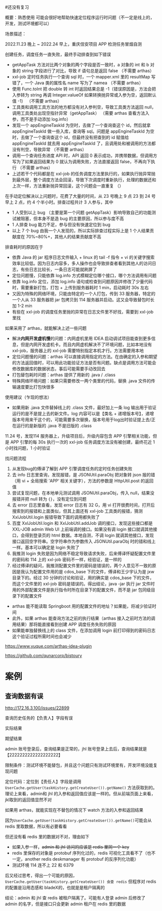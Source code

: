 #还没有复习 

概要：熟悉使用  可能会很好地帮助快速定位程序运行时问题（不一定是线上的，开发，测试环境都可以）

场景描述：

2022.11.23 晚上 ~ 2022.24 早上，重庆信安项目 APP 检测任务冒烟自测

创建任务，调度任务一直失败，最终手动排查到如下错误

- getAppTask 方法对比两个对象的两个字段是否一致时，a 对象的 int 和 b 对象的 string 字段进行了对比，导致 if 语句总是返回 false
（不需要 arthas）
- xxl-job 定时任务执行一个查询 sql 时，一个 mapper.xml 里的 resultMap 写错了，一个 Java 类的属性名 name 写为了 namea
（不需要 arthas）
- 使用 Func.toInt 把 double 转 int 时返回结果总是 -1（错误原因是，方法会把入参转为 string 再调 Integer.valueOf 如果转换抛异常或入参为空，返回默认值 -1）
（不需要 arthas）
- 工具类和调用工具方法的地方都没有对入参判空，导致工具类方法返回 null，调用工具类处出现空指针异常（getAppTask）
（需要 arthas 查看方法入参，而不是手动添加 log.info）
- 发现一个 appEngineTaskId 为空时，去做了一个查询查这个 id，然后就拿 appEngineTaskId 做一些入库，查询等 sql。问题是 appEngineTaskId 为空时，去做了一个查询查这个 id，但最终没有把查到的 id 赋值给 appEngineTaskId 就去用 appEngineTaskId 了，且调用处和被调用的方法都没有判空，导致异常
（不需要 arthas）
- 调用一个查询任务进度 API 时，API 返回 0 表示成功，并携带数据，但调用方写为了如果返回结果为 0 就认为调用失败，方法直接返回 false，不再向下执行
（不需要 arthas）
- 上述若干个代码都是在 xxl-job 的任务调度方法里执行的，如果执行抛异常抛到最外层，整个调度方法会回滚，导致下次调度时重新执行，处理的数据还和上次一样，方法重新抛异常回滚，这个问题会一直重复
（）

在手动定位解决以上问题时，花费了大量的时间，从 23 号晚上 9 点 23 到 24 号早上 2 点，约 4 个半小时。排查过程共计 3 人参与，其中

- 1 人受到以上 bug （主要是第一个问题 getAppTask）影响导致自己的功能测试被阻塞，但本身不是造 bug 的主要原因，所以参与度不高
- 1 人排查 bug 能力不足，参与但没有快速定位到 bug
- 以上 7 个 bug 由我一个人发现的，所以实际排查过程实际上是 1 个人结果贡献度在 70%~80%+，其他人的结果贡献度不高

排查耗时的原因在于

- 依靠 Java 的 jar 程序日志文件输入 + linux 的 tail -f 指令 + vi 的关键字搜索效率比较低。因为日志内容多，多人操作也会导致排查者看到其他人的访问日志，有些日志比较长，一条日志可能就刷屏了
- 定位问题慢，只能依靠 log.info 方式模糊定位哪个接口，哪个方法调用有问题
- 依靠 log.info 定位，添加 log.info 语句或检查到问题原因并修改了少量代码时，需要重新打包，打包 + 上传到服务器耗时 1 min，启动耗时 30s 左右
- 又因为特殊的网络环境，只能由特定的一个人打包，传到 33 服务器，特定的一个人从 33 服务器把 jar 包拷贝到 114 服务器并启动。这又会导致替包时长加 1-2 min
- 有些在 xxl-job 的调度任务里抛的异常在日志文件里不好找，需要到 xxl-job 里找

如果采用了 arthas，就能解决上述一些问题

- 解决**内网开发虚机慢**的问题：内网虚机里用 IDEA 启动调试项目能查到更多信息，但是内网开发虚机卡。而且内网虚机解决不了环境问题，比如本地没有 xxl-job，服务器上的 xxl-job 需要特别指定本机才行。方法需要用本地
- 定位问题慢的问题：arthas 可以直接调用指定的方法。在由确定的入参和期望的方法返回值时，可以用此功能验证方法是否有问题。缺点是调用方法可能会修改数据库的数据状态，事后可能需要手动改回去
- 打包替包耗时问题：arthas 提供了用新的 .java / .class 
- 特殊网络环境问题：如果只需要修改一两个类里的代码，替换 .java 文件的传输速度要比打包快很多


使用建议（乍现的想法）

- 如果用新  .java 文件替掉线上的 .class 文件，最好加上一条 log 输出用于验证运行的是不是提上去的新文件。log 内容可以是【类名 + 递增版本号】，递增版本号用来干这个的，可能需要多次替换，版本号用于log出时验证提上去/正在运行的是新版的 .java 不是旧版的 .class


11.24 号，发现114 服务器上，升级项目后，升级内容包含 APP 引擎相关功能，但是 APP 引擎的每 30s 执行一次的 xxl-job 任务调度方法没有被创建，最终花近 1 小时找问题，1 小时验证

找问题流程

1. 从发现bug的傅译了解到 APP 引擎调度任务的定时任务创建失败
2. 去 info 日志里查询，发现报错，是 JSONUtil.paraObj 把对象转 json 报的错（用 vi + 全局搜索 ’APP‘ 相关关键字），方法的参数是 HttpUtil.post 的返回值
3. 尝试复现问题，在本地单元测试调用 JSONUtil.paraObj，传入 null，结果没报错并把 null 转为 `{}`，没有定位到问题
4. 去 error 日志里查看，发现 error 日志有 32 G，用 vi 打开很费时间，打开后搜索到的报错和上面类似，但其上面还有 xxl-job 工具类的报错，猜测 XxlJobUtil.login 报错导致下面的调用都失败了
5. 百度 XxlJobUtil.login 和 XxlJobUtil.addJob 调的接口，发现这些接口都是 XXL-JOB admin Web UI 上前端调的接口。如果没有调 login 接口就调其他接口，会得到登录页的 html 数据。本地自测，不调 login 就调其他接口，发现接口返回空字符串。空字符串作为参数传入 JSONUtil.paraObj 时的错和线上一样。基本可以确定是 login 失败了
6. 我推测 login 失败是因为网络不稳定导致请求失败，后来傅译怀疑配置文件里的密码和 114 上的 xxl-job 密码不一样，经验证，是一样的
7. 经过傅译的疑问，我推测配置文件里的密码是错误的，两个人意见不一致的原因是我认为配置文件用的是 cdos_base 下的文件，傅译和王少宇认为是 jxw 目录下的。经过 30 分钟的讨论和验证，用的确实是 cdos_base 下的文件，而这个文件里的 xxl-job 密码是错误的。得出结论，java -jar 执行 jar 文件时用的外部配置文件是执行指令时所在目录下的配置文件，而不是 jar 包同级目录下的配置文件

- arthas 能不能读取 Springboot 用的配置文件的地址？如果能，将减少验证时间
- 此外，如果 arthas 能查询方法之前的执行结果（arthas 接入之前时方法的调用结果）那将能直接看到创建 APP 调度任务失败的原因
- 如果能单独替换线上的 class 文件，在添加调用 login 前打印得到的密码日志这个验证过程所需时间也会减少




https://www.yuque.com/arthas-idea-plugin


https://github.com/qunarcorp/bistoury



# 案例


## 查询数据有误

http://172.16.3.100/issues/22899

查询历史任务的【负责人】字段有误

实际结果



期望结果



admin 账号登录后，查询结果是正常的，jhl 账号登录上去后，查询结果就是【2222222222222222222】

限制条件：测试环境不能替包，并且这个问题只有测试环境里有，开发环境没能复现问题

定位代码：定位到【责任人】字段是调用 `UserCache.getUser(taskHistory.getCreateUser()).getName()` 方法获取到的。理论上来看，admin和 jhl 的入参和返回值应该是一样的。但从前端页面上来看，jkl取到的返回值显然不对

如果用 arthas，就能实现在不替包的情况下 watch 方法的入参和返回结果


因为`UserCache.getUser(taskHistory.getCreateUser()).getName()`可能会从 redis 里取数据，所以有必要看看

但还没有看 redis 里的数据对不对，理由如下

- 如果入参一样，~~admin 和 jhl 访问的应该是 redis 里同一个 key~~
- redis 里保存的对象是 protobuf 序列化过的，redis 可视化工具看不了（也不一定，another redis deskmanager 有 protobuf 的反序列化功能）
- 测试环境 114 连不上 22 和 6379

后又经过思考，得出一个可能的原因，`UserCache.getUser(taskHistory.getCreateUser()) 会查 redis` 但程序对 redis 的配置是沿用态感和 bladeX的，也就是是租户隔离的

结论：admin 和 jhl 查 redis 被租户隔离了。可能有人登录 admin 后修改了 admin 的名字，但是接口只会更新 admin 租户在 redis 里的数据

